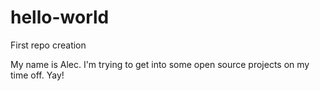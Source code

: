 # hello-world
First repo creation

My name is Alec. I'm trying to get into some open source projects on my time off. Yay!

